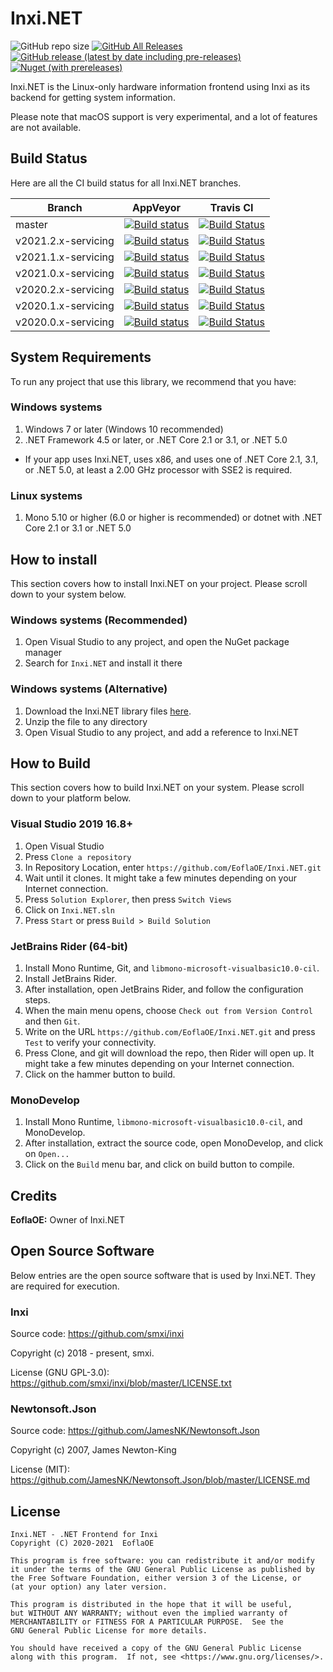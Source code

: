 # Inxi.NET

![GitHub repo size](https://img.shields.io/github/repo-size/EoflaOE/Inxi.NET?color=purple&label=size) [![GitHub All Releases](https://img.shields.io/github/downloads/EoflaOE/Inxi.NET/total?color=purple&label=d/l)](https://github.com/EoflaOE/Inxi.NET/releases) [![GitHub release (latest by date including pre-releases)](https://img.shields.io/github/v/release/EoflaOE/Inxi.NET?color=purple&include_prereleases&label=github)](https://github.com/EoflaOE/Inxi.NET/releases/latest) [![Nuget (with prereleases)](https://img.shields.io/nuget/vpre/Inxi.NET?color=purple)](https://www.nuget.org/packages/Inxi.NET/)

Inxi.NET is the Linux-only hardware information frontend using Inxi as its backend for getting system information.

Please note that macOS support is very experimental, and a lot of features are not available.

## Build Status

Here are all the CI build status for all Inxi.NET branches.

| Branch                | AppVeyor | Travis CI
|-----------------------|----------|------------
| master                | [![Build status](https://ci.appveyor.com/api/projects/status/gnomligr10r5xm44/branch/master?svg=true)](https://ci.appveyor.com/project/EoflaOE/inxi-net/branch/master) | [![Build Status](https://travis-ci.org/EoflaOE/Inxi.NET.svg?branch=master)](https://travis-ci.org/EoflaOE/Inxi.NET)
| v2021.2.x-servicing   | [![Build status](https://ci.appveyor.com/api/projects/status/gnomligr10r5xm44/branch/v2021.2.x-servicing?svg=true)](https://ci.appveyor.com/project/EoflaOE/inxi-net/branch/v2021.2.x-servicing) | [![Build Status](https://travis-ci.org/EoflaOE/Inxi.NET.svg?branch=v2021.2.x-servicing)](https://travis-ci.org/EoflaOE/Inxi.NET)
| v2021.1.x-servicing   | [![Build status](https://ci.appveyor.com/api/projects/status/gnomligr10r5xm44/branch/v2021.1.x-servicing?svg=true)](https://ci.appveyor.com/project/EoflaOE/inxi-net/branch/v2021.1.x-servicing) | [![Build Status](https://travis-ci.org/EoflaOE/Inxi.NET.svg?branch=v2021.1.x-servicing)](https://travis-ci.org/EoflaOE/Inxi.NET)
| v2021.0.x-servicing   | [![Build status](https://ci.appveyor.com/api/projects/status/gnomligr10r5xm44/branch/v2021.0.x-servicing?svg=true)](https://ci.appveyor.com/project/EoflaOE/inxi-net/branch/v2021.0.x-servicing) | [![Build Status](https://travis-ci.org/EoflaOE/Inxi.NET.svg?branch=v2021.0.x-servicing)](https://travis-ci.org/EoflaOE/Inxi.NET)
| v2020.2.x-servicing   | [![Build status](https://ci.appveyor.com/api/projects/status/gnomligr10r5xm44/branch/v2020.2.x-servicing?svg=true)](https://ci.appveyor.com/project/EoflaOE/inxi-net/branch/v2020.2.x-servicing) | [![Build Status](https://travis-ci.org/EoflaOE/Inxi.NET.svg?branch=v2020.2.x-servicing)](https://travis-ci.org/EoflaOE/Inxi.NET)
| v2020.1.x-servicing   | [![Build status](https://ci.appveyor.com/api/projects/status/gnomligr10r5xm44/branch/v2020.1.x-servicing?svg=true)](https://ci.appveyor.com/project/EoflaOE/inxi-net/branch/v2020.1.x-servicing) | [![Build Status](https://travis-ci.org/EoflaOE/Inxi.NET.svg?branch=v2020.1.x-servicing)](https://travis-ci.org/EoflaOE/Inxi.NET)
| v2020.0.x-servicing   | [![Build status](https://ci.appveyor.com/api/projects/status/gnomligr10r5xm44/branch/v2020.0.x-servicing?svg=true)](https://ci.appveyor.com/project/EoflaOE/inxi-net/branch/v2020.0.x-servicing) | [![Build Status](https://travis-ci.org/EoflaOE/Inxi.NET.svg?branch=v2020.0.x-servicing)](https://travis-ci.org/EoflaOE/Inxi.NET)

## System Requirements

To run any project that use this library, we recommend that you have:

### Windows systems

1. Windows 7 or later (Windows 10 recommended)
2. .NET Framework 4.5 or later, or .NET Core 2.1 or 3.1, or .NET 5.0

* If your app uses Inxi.NET, uses x86, and uses one of .NET Core 2.1, 3.1, or .NET 5.0, at least a 2.00 GHz processor with SSE2 is required.

### Linux systems

1. Mono 5.10 or higher (6.0 or higher is recommended) or dotnet with .NET Core 2.1 or 3.1 or .NET 5.0

## How to install

This section covers how to install Inxi.NET on your project. Please scroll down to your system below.

### Windows systems (Recommended)

1. Open Visual Studio to any project, and open the NuGet package manager
2. Search for `Inxi.NET` and install it there

### Windows systems (Alternative)

1. Download the Inxi.NET library files [here](https://github.com/EoflaOE/Inxi.NET/releases).
2. Unzip the file to any directory
3. Open Visual Studio to any project, and add a reference to Inxi.NET

## How to Build

This section covers how to build Inxi.NET on your system. Please scroll down to your platform below.

### Visual Studio 2019 16.8+

1. Open Visual Studio
2. Press `Clone a repository`
3. In Repository Location, enter `https://github.com/EoflaOE/Inxi.NET.git`
4. Wait until it clones. It might take a few minutes depending on your Internet connection.
5. Press `Solution Explorer`, then press `Switch Views`
6. Click on `Inxi.NET.sln`
7. Press `Start` or press `Build > Build Solution`

### JetBrains Rider (64-bit)

1. Install Mono Runtime, Git, and `libmono-microsoft-visualbasic10.0-cil`.
2. Install JetBrains Rider.
3. After installation, open JetBrains Rider, and follow the configuration steps.
4. When the main menu opens, choose `Check out from Version Control` and then `Git`.
5. Write on the URL `https://github.com/EoflaOE/Inxi.NET.git` and press `Test` to verify your connectivity.
6. Press Clone, and git will download the repo, then Rider will open up. It might take a few minutes depending on your Internet connection.
7. Click on the hammer button to build.

### MonoDevelop

1. Install Mono Runtime, `libmono-microsoft-visualbasic10.0-cil`, and MonoDevelop.
2. After installation, extract the source code, open MonoDevelop, and click on `Open...`
3. Click on the `Build` menu bar, and click on build button to compile.

## Credits

**EoflaOE:** Owner of Inxi.NET

## Open Source Software

Below entries are the open source software that is used by Inxi.NET. They are required for execution.

### Inxi

Source code: https://github.com/smxi/inxi

Copyright (c) 2018 - present, smxi.

License (GNU GPL-3.0): https://github.com/smxi/inxi/blob/master/LICENSE.txt

### Newtonsoft.Json

Source code: https://github.com/JamesNK/Newtonsoft.Json

Copyright (c) 2007, James Newton-King

License (MIT): https://github.com/JamesNK/Newtonsoft.Json/blob/master/LICENSE.md

## License

    Inxi.NET - .NET Frontend for Inxi
    Copyright (C) 2020-2021  EoflaOE

    This program is free software: you can redistribute it and/or modify
    it under the terms of the GNU General Public License as published by
    the Free Software Foundation, either version 3 of the License, or
    (at your option) any later version.

    This program is distributed in the hope that it will be useful,
    but WITHOUT ANY WARRANTY; without even the implied warranty of
    MERCHANTABILITY or FITNESS FOR A PARTICULAR PURPOSE.  See the
    GNU General Public License for more details.

    You should have received a copy of the GNU General Public License
    along with this program.  If not, see <https://www.gnu.org/licenses/>.

